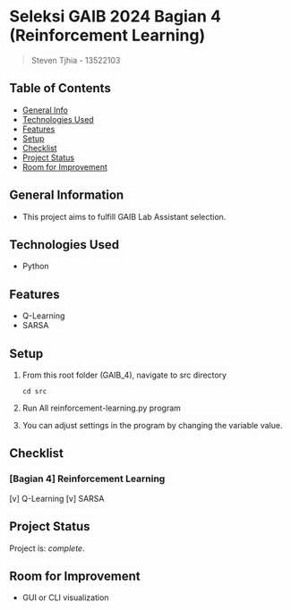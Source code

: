 # Seleksi GAIB 2024 Bagian 4 (Reinforcement Learning)
> Steven Tjhia - 13522103


## Table of Contents
* [General Info](#general-information)
* [Technologies Used](#technologies-used)
* [Features](#features)
* [Setup](#setup)
* [Checklist](#checklist)
* [Project Status](#project-status)
* [Room for Improvement](#room-for-improvement)


## General Information
- This project aims to fulfill GAIB Lab Assistant selection.


## Technologies Used
- Python


## Features
- Q-Learning
- SARSA


## Setup

1. From this root folder (GAIB_4), navigate to src directory

    `cd src`

2. Run All reinforcement-learning.py program

3. You can adjust settings in the program by changing the variable value.


## Checklist

### [Bagian 4] Reinforcement Learning

[v] Q-Learning
[v] SARSA


## Project Status
Project is: _complete_.


## Room for Improvement
- GUI or CLI visualization
